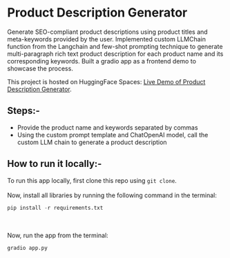 # Product Description Generator

Generate SEO-compliant product descriptions using product titles and meta-keywords provided by the user.
Implemented custom LLMChain function from the Langchain and few-shot prompting technique to generate multi-paragraph rich text product description for each product name and its corresponding keywords. Built a gradio app as a frontend demo to showcase the process.

This project is hosted on HuggingFace Spaces: [Live Demo of Product Description Generator](https://huggingface.co/spaces/tinni2806/seo-generator).

## Steps:-
- Provide the product name and keywords separated by commas
- Using the custom prompt template and ChatOpenAI model, call the custom LLM chain to generate a product description

## How to run it locally:-
To run this app locally, first clone this repo using `git clone`.<br><br>
Now, install all libraries by running the following command in the terminal:<br>
```python
pip install -r requirements.txt
```
<br><br>
Now, run the app from the terminal:<br>
```python
gradio app.py
```
